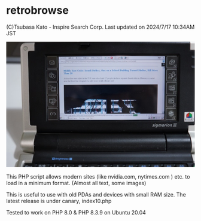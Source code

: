 # retrobrowse
(C)Tsubasa Kato - Inspire Search Corp. Last updated on 2024/7/17 10:34AM JST

![Sigmarion 3 running retrobrowse (canary version, index10.php)](https://github.com/stingraze/retrobrowse/blob/main/sigmarion3-nytimes-world0.jpg)

This PHP script allows modern sites (like nvidia.com, nytimes.com ) etc. to load in a minimum format. (Almost all text, some images) 

This is useful to use with old PDAs and devices with small RAM size.
The latest release is under canary, index10.php

Tested to work on PHP 8.0 & PHP 8.3.9 on Ubuntu 20.04
